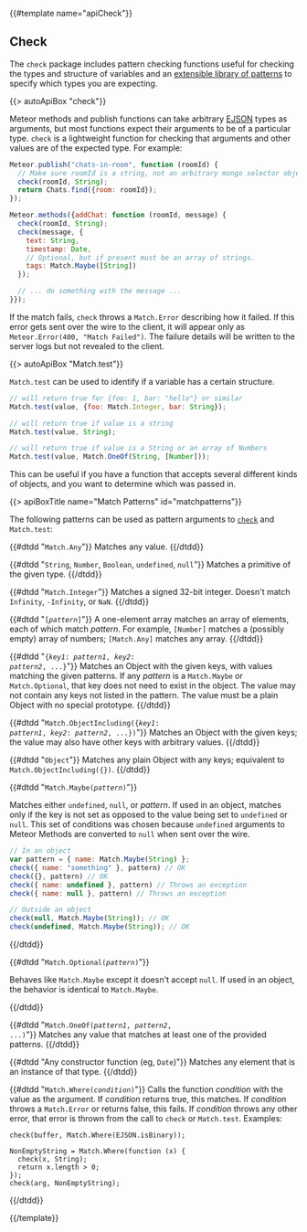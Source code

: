 {{#template name="apiCheck"}}

<h2 id="check_package"><span>Check</span></h2>

The `check` package includes pattern checking functions useful for checking the types and structure
of variables and an [extensible library of patterns](#matchpatterns) to specify which types you are
expecting.

{{> autoApiBox "check"}}

Meteor methods and publish functions can take arbitrary [EJSON](#ejson) types as arguments, but most
functions expect their arguments to be of a particular type. `check` is a lightweight function for
checking that arguments and other values are of the expected type. For example:

```js
Meteor.publish("chats-in-room", function (roomId) {
  // Make sure roomId is a string, not an arbitrary mongo selector object.
  check(roomId, String);
  return Chats.find({room: roomId});
});

Meteor.methods({addChat: function (roomId, message) {
  check(roomId, String);
  check(message, {
    text: String,
    timestamp: Date,
    // Optional, but if present must be an array of strings.
    tags: Match.Maybe([String])
  });

  // ... do something with the message ...
}});
```

If the match fails, `check` throws a `Match.Error` describing how it failed. If
this error gets sent over the wire to the client, it will appear only as
`Meteor.Error(400, "Match Failed")`. The failure details will be written to the
server logs but not revealed to the client.

{{> autoApiBox "Match.test"}}

`Match.test` can be used to identify if a variable has a certain structure.

```js
// will return true for {foo: 1, bar: "hello"} or similar
Match.test(value, {foo: Match.Integer, bar: String});

// will return true if value is a string
Match.test(value, String);

// will return true if value is a String or an array of Numbers
Match.test(value, Match.OneOf(String, [Number]));
```

This can be useful if you have a function that accepts several different kinds
of objects, and you want to determine which was passed in.

{{> apiBoxTitle name="Match Patterns" id="matchpatterns"}}

The following patterns can be used as pattern arguments to
[`check`](#check) and `Match.test`:


<dl>
{{#dtdd "<code>Match.Any</code>"}}
Matches any value.
{{/dtdd}}

{{#dtdd "<code>String</code>, <code>Number</code>, <code>Boolean</code>, <code>undefined</code>, <code>null</code>"}}
Matches a primitive of the given type.
{{/dtdd}}

{{#dtdd "<code>Match.Integer</code>"}}
Matches a signed 32-bit integer. Doesn't match `Infinity`, `-Infinity`, or `NaN`.
{{/dtdd}}

{{#dtdd "<code>[<em>pattern</em>]</code>"}}
A one-element array matches an array of elements, each of which match
*pattern*. For example, `[Number]` matches a (possibly empty) array of numbers;
`[Match.Any]` matches any array.
{{/dtdd}}

{{#dtdd "<code>{<em>key1</em>: <em>pattern1</em>, <em>key2</em>: <em>pattern2</em>, ...}</code>"}}
Matches an Object with the given keys, with values matching the given patterns.
If any *pattern* is a `Match.Maybe` or `Match.Optional`, that key does not need to exist
in the object. The value may not contain any keys not listed in the pattern.
The value must be a plain Object with no special prototype.
{{/dtdd}}

{{#dtdd "<code>Match.ObjectIncluding({<em>key1</em>: <em>pattern1</em>, <em>key2</em>: <em>pattern2</em>, ...})</code>"}}
Matches an Object with the given keys; the value may also have other keys
with arbitrary values.
{{/dtdd}}

{{#dtdd "<code>Object</code>"}}
Matches any plain Object with any keys; equivalent to
`Match.ObjectIncluding({})`.
{{/dtdd}}



{{#dtdd "<code>Match.Maybe(<em>pattern</em>)</code>"}}

Matches either `undefined`, `null`, or _pattern_. If used in an object, matches only if the key is
not set as opposed to the value being set to `undefined` or `null`. This set of conditions was
chosen because `undefined` arguments to Meteor Methods are converted to `null` when sent over the
wire.

```js
// In an object
var pattern = { name: Match.Maybe(String) };
check({ name: "something" }, pattern) // OK
check({}, pattern) // OK
check({ name: undefined }, pattern) // Throws an exception
check({ name: null }, pattern) // Throws an exception

// Outside an object
check(null, Match.Maybe(String)); // OK
check(undefined, Match.Maybe(String)); // OK
```
{{/dtdd}}

{{#dtdd "<code>Match.Optional(<em>pattern</em>)</code>"}}

Behaves like `Match.Maybe` except it doesn't accept `null`. If used in an object, the behavior is
identical to `Match.Maybe`.

{{/dtdd}}

{{#dtdd "<code>Match.OneOf(<em>pattern1</em>, <em>pattern2</em>, ...)</code>"}}
Matches any value that matches at least one of the provided patterns.
{{/dtdd}}

{{#dtdd "Any constructor function (eg, <code>Date</code>)"}}
Matches any element that is an instance of that type.
{{/dtdd}}

{{#dtdd "<code>Match.Where(<em>condition</em>)</code>"}}
Calls the function *condition* with the value as the argument. If *condition*
returns true, this matches. If *condition* throws a `Match.Error` or returns
false, this fails. If *condition* throws any other error, that error is thrown
from the call to `check` or `Match.test`. Examples:

    check(buffer, Match.Where(EJSON.isBinary));

    NonEmptyString = Match.Where(function (x) {
      check(x, String);
      return x.length > 0;
    });
    check(arg, NonEmptyString);
{{/dtdd}}
</dl>

{{/template}}
